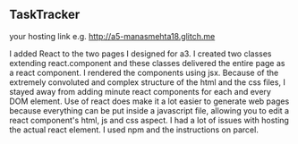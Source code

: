 ## TaskTracker

your hosting link e.g. http://a5-manasmehta18.glitch.me

I added React to the two pages I designed for a3. I created two classes extending react.component and these classes delivered the entire page as a react component. I rendered the 
components using jsx. Because of the extremely convoluted and complex structure of the html and the css files, I stayed away from adding minute react components for each and
every DOM element. Use of react does make it a lot easier to generate web pages because everything can be put inside a javascript file, allowing you to edit a react component's html,
js and css aspect. I had a lot of issues with hosting the actual react element. I used npm and the instructions on parcel.  